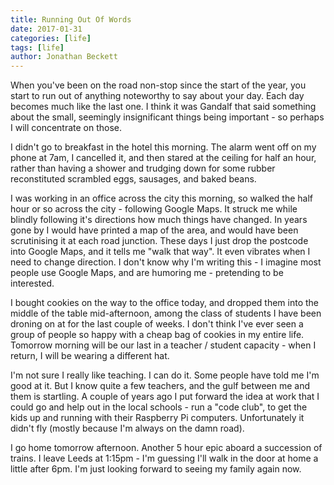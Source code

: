 ```yaml
---
title: Running Out Of Words
date: 2017-01-31
categories: [life]
tags: [life]
author: Jonathan Beckett
---
```


When you've been on the road non-stop since the start of the year, you start to run out of anything noteworthy to say about your day. Each day becomes much like the last one. I think it was Gandalf that said something about the small, seemingly insignificant things being important - so perhaps I will concentrate on those.

I didn't go to breakfast in the hotel this morning. The alarm went off on my phone at 7am, I cancelled it, and then stared at the ceiling for half an hour, rather than having a shower and trudging down for some rubber reconstituted scrambled eggs, sausages, and baked beans.

I was working in an office across the city this morning, so walked the half hour or so across the city - following Google Maps. It struck me while blindly following it's directions how much things have changed. In years gone by I would have printed a map of the area, and would have been scrutinising it at each road junction. These days I just drop the postcode into Google Maps, and it tells me "walk that way". It even vibrates when I need to change direction. I don't know why I'm writing this - I imagine most people use Google Maps, and are humoring me - pretending to be interested.

I bought cookies on the way to the office today, and dropped them into the middle of the table mid-afternoon, among the class of students I have been droning on at for the last couple of weeks. I don't think I've ever seen a group of people so happy with a cheap bag of cookies in my entire life. Tomorrow morning will be our last in a teacher / student capacity - when I return, I will be wearing a different hat.

I'm not sure I really like teaching. I can do it. Some people have told me I'm good at it. But I know quite a few teachers, and the gulf between me and them is startling. A couple of years ago I put forward the idea at work that I could go and help out in the local schools - run a "code club", to get the kids up and running with their Raspberry Pi computers. Unfortunately it didn't fly (mostly because I'm always on the damn road).

I go home tomorrow afternoon. Another 5 hour epic aboard a succession of trains. I leave Leeds at 1:15pm - I'm guessing I'll walk in the door at home a little after 6pm. I'm just looking forward to seeing my family again now.